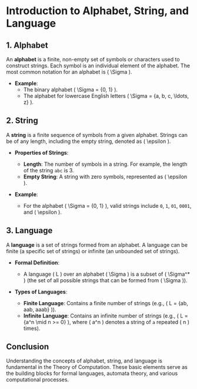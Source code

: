 # Introduction to Alphabet, String, and Language

## 1. Alphabet

An **alphabet** is a finite, non-empty set of symbols or characters used to construct strings. Each symbol is an individual element of the alphabet. The most common notation for an alphabet is \( \Sigma \).

- **Example**: 
  - The binary alphabet \( \Sigma = \{0, 1\} \).
  - The alphabet for lowercase English letters \( \Sigma = \{a, b, c, \ldots, z\} \).

## 2. String

A **string** is a finite sequence of symbols from a given alphabet. Strings can be of any length, including the empty string, denoted as \( \epsilon \).

- **Properties of Strings**:
  - **Length**: The number of symbols in a string. For example, the length of the string `abc` is 3.
  - **Empty String**: A string with zero symbols, represented as \( \epsilon \).
  
- **Example**:
  - For the alphabet \( \Sigma = \{0, 1\} \), valid strings include `0`, `1`, `01`, `0001`, and \( \epsilon \).

## 3. Language

A **language** is a set of strings formed from an alphabet. A language can be finite (a specific set of strings) or infinite (an unbounded set of strings).

- **Formal Definition**: 
  - A language \( L \) over an alphabet \( \Sigma \) is a subset of \( \Sigma^* \) (the set of all possible strings that can be formed from \( \Sigma \)).
  
- **Types of Languages**:
  - **Finite Language**: Contains a finite number of strings (e.g., \( L = \{ab, aab, aaab\} \)).
  - **Infinite Language**: Contains an infinite number of strings (e.g., \( L = \{a^n \mid n >= 0\} \), where \( a^n \) denotes a string of `a` repeated \( n \) times).

## Conclusion

Understanding the concepts of alphabet, string, and language is fundamental in the Theory of Computation. These basic elements serve as the building blocks for formal languages, automata theory, and various computational processes.
